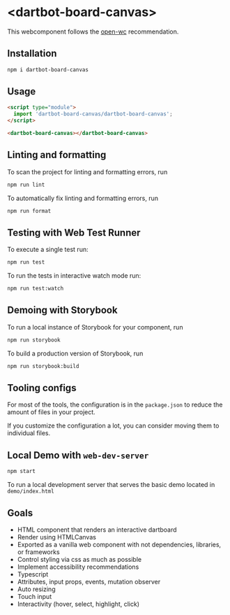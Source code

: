 # \<dartbot-board-canvas>

This webcomponent follows the [open-wc](https://github.com/open-wc/open-wc) recommendation.

## Installation

```bash
npm i dartbot-board-canvas
```

## Usage

```html
<script type="module">
  import 'dartbot-board-canvas/dartbot-board-canvas';
</script>

<dartbot-board-canvas></dartbot-board-canvas>
```

## Linting and formatting

To scan the project for linting and formatting errors, run

```bash
npm run lint
```

To automatically fix linting and formatting errors, run

```bash
npm run format
```

## Testing with Web Test Runner

To execute a single test run:

```bash
npm run test
```

To run the tests in interactive watch mode run:

```bash
npm run test:watch
```

## Demoing with Storybook

To run a local instance of Storybook for your component, run

```bash
npm run storybook
```

To build a production version of Storybook, run

```bash
npm run storybook:build
```


## Tooling configs

For most of the tools, the configuration is in the `package.json` to reduce the amount of files in your project.

If you customize the configuration a lot, you can consider moving them to individual files.

## Local Demo with `web-dev-server`

```bash
npm start
```

To run a local development server that serves the basic demo located in `demo/index.html`

## Goals
* HTML component that renders an interactive dartboard
* Render using HTMLCanvas
* Exported as a vanilla web component with not dependencies, libraries, or frameworks
* Control styling via css as much as possible
* Implement accessibility recommendations
* Typescript
* Attributes, input props, events, mutation observer
* Auto resizing
* Touch input
* Interactivity (hover, select, highlight, click)
